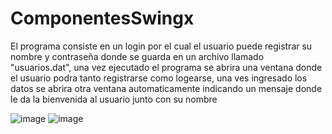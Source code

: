 # ComponentesSwingx
El programa consiste en un login por el cual el usuario puede registrar su nombre y contraseña donde se guarda en un archivo llamado "usuarios.dat", una vez ejecutado el programa se abrira una 
ventana donde el usuario podra tanto registrarse como logearse, una ves ingresado los datos se abrira otra ventana automaticamente indicando un mensaje donde le da la bienvenida
al usuario junto con su nombre

![image](https://github.com/DavidPK8/ComponentesSwingx/assets/127541791/543c25a7-1a91-4abb-bc1e-c9ec7e1bc136)
![image](https://github.com/DavidPK8/ComponentesSwingx/assets/127541791/5a069016-e97d-41d6-a93b-2f95be848a1d)
